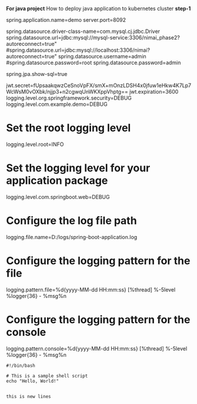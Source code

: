 **For java project**
How to deploy java application to kubernetes cluster
**step-1**

spring.application.name=demo
server.port=8092

spring.datasource.driver-class-name=com.mysql.cj.jdbc.Driver
spring.datasource.url=jdbc:mysql://mysql-service:3306/nimai_phase2?autoreconnect=true"
#spring.datasource.url=jdbc:mysql://localhost:3306/nimai?autoreconnect=true"
spring.datasource.username=admin
#spring.datasource.password=root
spring.datasource.password=admin

spring.jpa.show-sql=true

jwt.secret=fUpsaakqwzCeSnoVpFX/smX+mOnzLDSH4x0jfuw1eHkw4K7Lp7WcWsM0vOXbk/njjp3+n2cgwqUnWKXppVhptg==
jwt.expiration=3600
logging.level.org.springframework.security=DEBUG
logging.level.com.example.demo=DEBUG

# Set the root logging level
logging.level.root=INFO

# Set the logging level for your application package
logging.level.com.springboot.web=DEBUG

# Configure the log file path
logging.file.name=D:/logs/spring-boot-application.log

# Configure the logging pattern for the file
logging.pattern.file=%d{yyyy-MM-dd HH:mm:ss} [%thread] %-5level %logger{36} - %msg%n

# Configure the logging pattern for the console
logging.pattern.console=%d{yyyy-MM-dd HH:mm:ss} [%thread] %-5level %logger{36} - %msg%n

```shell
#!/bin/bash

# This is a sample shell script
echo "Hello, World!"


this is new lines
```
